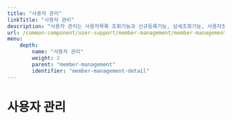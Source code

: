 ```yaml
---
title: "사용자 관리"
linkTitle: "사용자 관리"
description: "사용자 관리는 사용자목록 조회기능과 신규등록기능, 상세조회기능, 사용자정보수정기능, 사용자암호수정기능, 사용자정보삭제기능을 제공한다."
url: /common-component/user-support/member-management/member-management-detail/
menu:
    depth:
        name: "사용자 관리"
        weight: 2
        parent: "member-management"
        identifier: "member-management-detail"
---
```


# 사용자 관리